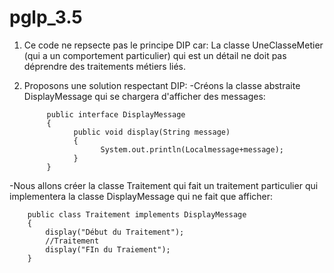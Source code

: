 # pglp_3.5

1) Ce code ne repsecte pas le principe DIP car:
La classe UneClasseMetier (qui a un comportement particulier) qui est un détail ne doit pas déprendre des traitements métiers liés.


2) Proposons une solution respectant DIP:
-Créons la classe abstraite DisplayMessage qui se chargera d'afficher des messages:

      
            public interface DisplayMessage
            {
                  public void display(String message)
                  {
                        System.out.println(Localmessage+message);
                  }
            }

-Nous allons créer la classe Traitement qui fait un traitement particulier qui implementera la classe DisplayMessage qui ne fait que afficher:

        public class Traitement implements DisplayMessage
        {
            display("Début du Traitement");
            //Traitement 
            display("FIn du Traiement");
        }
